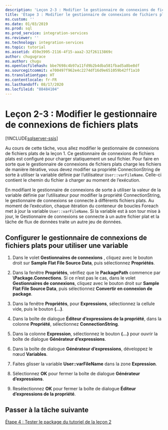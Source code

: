 ```yaml
---
description: 'Leçon 2-3 : Modifier le gestionnaire de connexions de fichiers plats'
title: 'Étape 3 : Modifier le gestionnaire de connexions de fichiers plats | Microsoft Docs'
ms.custom: ''
ms.date: 01/03/2019
ms.prod: sql
ms.prod_service: integration-services
ms.reviewer: ''
ms.technology: integration-services
ms.topic: tutorial
ms.assetid: 459e3995-2116-4f15-aaa2-32f26113869c
author: chugugrace
ms.author: chugu
ms.openlocfilehash: bbe7698c4b97a11fd9b2b4dba581fbad5a8be8df
ms.sourcegitcommit: e700497f962e4c2274df16d9e651059b42ff1a10
ms.translationtype: HT
ms.contentlocale: fr-FR
ms.lasthandoff: 08/17/2020
ms.locfileid: "88484104"
---
```

# <a name="lesson-2-3-modify-the-flat-file-connection-manager"></a>Leçon 2-3 : Modifier le gestionnaire de connexions de fichiers plats

[!INCLUDE[sqlserver-ssis](../includes/applies-to-version/sqlserver-ssis.md)]

Au cours de cette tâche, vous allez modifier le gestionnaire de connexions de fichiers plats de la leçon 1. Ce gestionnaire de connexions de fichiers plats est configuré pour charger statiquement un seul fichier. Pour faire en sorte que le gestionnaire de connexions de fichiers plats charge les fichiers de manière itérative, vous devez modifier sa propriété ConnectionString de sorte à utiliser la variable définie par l’utilisateur `User::varFileName`. Celle-ci contient le chemin du fichier à charger au moment de l’exécution.  
  
En modifiant le gestionnaire de connexions de sorte à utiliser la valeur de la variable définie par l’utilisateur pour modifier la propriété ConnectionString, le gestionnaire de connexions se connecte à différents fichiers plats. Au moment de l’exécution, chaque itération du conteneur de boucles Foreach met à jour la variable `User::varFileName`. Si la variable est à son tour mise à jour, le Gestionnaire de connexions se connecte à un autre fichier plat et la tâche de flux de données traite un autre jeu de données.  
  
## <a name="configure-the-flat-file-connection-manager-to-use-a-variable"></a>Configurer le gestionnaire de connexions de fichiers plats pour utiliser une variable  
  
1.  Dans le volet **Gestionnaires de connexions** , cliquez avec le bouton droit sur **Sample Flat File Source Data**, puis sélectionnez **Propriétés**.  

2.  Dans la fenêtre **Propriétés**, vérifiez que le **PackagePath** commence par **\Package.Connections**. Si ce n’est pas le cas, dans le volet **Gestionnaires de connexions**, cliquez avec le bouton droit sur **Sample Flat File Source Data**, puis sélectionnez **Convertir en connexion de package**.
  
3.  Dans la fenêtre **Propriétés**, pour **Expressions**, sélectionnez la cellule vide, puis le bouton **(...)**.  
  
4.  Dans la boîte de dialogue **Éditeur d’expressions de la propriété**, dans la colonne **Propriété**, sélectionnez **ConnectionString**.  
  
5.  Dans la colonne **Expression**, sélectionnez le bouton **(...)** pour ouvrir la boîte de dialogue **Générateur d’expressions**.  
  
6.  Dans la boîte de dialogue **Générateur d’expressions**, développez le nœud **Variables**.  
  
7.  Faites glisser la variable **User::varFileName** dans la zone **Expression**.  
  
8.  Sélectionnez **OK** pour fermer la boîte de dialogue **Générateur d’expressions**.  
  
9.  Resélectionnez **OK** pour fermer la boîte de dialogue **Éditeur d’expressions de la propriété**.  
  
## <a name="go-to-next-task"></a>Passer à la tâche suivante  
[Étape 4 : Tester le package du tutoriel de la leçon 2](../integration-services/lesson-2-4-testing-the-lesson-2-tutorial-package.md)  
  
  
  
